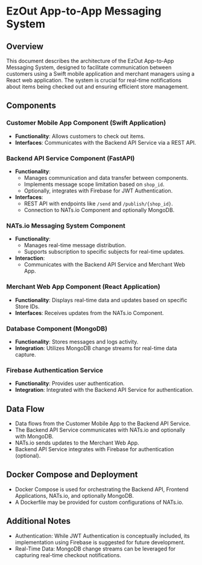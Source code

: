 # EzOut App-to-App Messaging System

## Overview

This document describes the architecture of the EzOut App-to-App Messaging System, designed to facilitate communication between customers using a Swift mobile application and merchant managers using a React web application. The system is crucial for real-time notifications about items being checked out and ensuring efficient store management.

## Components

### Customer Mobile App Component (Swift Application)
- **Functionality**: Allows customers to check out items.
- **Interfaces**: Communicates with the Backend API Service via a REST API.

### Backend API Service Component (FastAPI)
- **Functionality**: 
  - Manages communication and data transfer between components.
  - Implements message scope limitation based on `shop_id`.
  - Optionally, integrates with Firebase for JWT Authentication.
- **Interfaces**: 
  - REST API with endpoints like `/send` and `/publish/{shop_id}`.
  - Connection to NATs.io Component and optionally MongoDB.

### NATs.io Messaging System Component
- **Functionality**: 
  - Manages real-time message distribution.
  - Supports subscription to specific subjects for real-time updates.
- **Interaction**: 
  - Communicates with the Backend API Service and Merchant Web App.

### Merchant Web App Component (React Application)
- **Functionality**: Displays real-time data and updates based on specific Store IDs.
- **Interfaces**: Receives updates from the NATs.io Component.

### Database Component (MongoDB)
- **Functionality**: Stores messages and logs activity.
- **Integration**: Utilizes MongoDB change streams for real-time data capture.

### Firebase Authentication Service 
- **Functionality**: Provides user authentication.
- **Integration**: Integrated with the Backend API Service for authentication.

## Data Flow

- Data flows from the Customer Mobile App to the Backend API Service.
- The Backend API Service communicates with NATs.io and optionally with MongoDB.
- NATs.io sends updates to the Merchant Web App.
- Backend API Service integrates with Firebase for authentication (optional).

## Docker Compose and Deployment

- Docker Compose is used for orchestrating the Backend API, Frontend Applications, NATs.io, and optionally MongoDB.
- A Dockerfile may be provided for custom configurations of NATs.io.

## Additional Notes

- Authentication: While JWT Authentication is conceptually included, its implementation using Firebase is suggested for future development.
- Real-Time Data: MongoDB change streams can be leveraged for capturing real-time checkout notifications.
